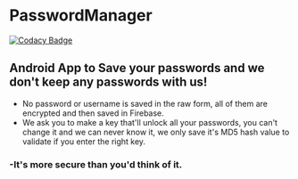 # PasswordManager
[![Codacy Badge](https://api.codacy.com/project/badge/Grade/b4daefb42ce742709eeb0092e5c5406a)](https://app.codacy.com/app/crowded-geek/PasswordManager?utm_source=github.com&utm_medium=referral&utm_content=crowded-geek/PasswordManager&utm_campaign=Badge_Grade_Dashboard)


## Android App to Save your passwords and we don't keep any passwords with us!
- No password or username is saved in the raw form, all of them are encrypted and then saved in Firebase.
- We ask you to make a key that'll unlock all your passwords, you can't change it and we can never know it, we only save it's MD5 hash value to validate if you enter the right key.

### -It's more secure than you'd think of it.
